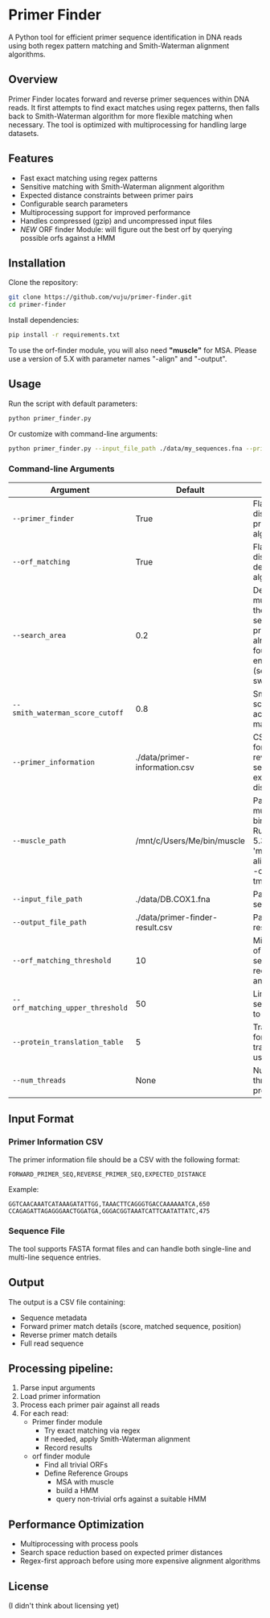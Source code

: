 # Primer Finder

A Python tool for efficient primer sequence identification in DNA reads using both regex pattern matching and Smith-Waterman alignment algorithms.

## Overview

Primer Finder locates forward and reverse primer sequences within DNA reads. It first attempts to find exact matches using regex patterns, then falls back to Smith-Waterman algorithm for more flexible matching when necessary. The tool is optimized with multiprocessing for handling large datasets.

## Features

- Fast exact matching using regex patterns
- Sensitive matching with Smith-Waterman alignment algorithm
- Expected distance constraints between primer pairs
- Configurable search parameters
- Multiprocessing support for improved performance
- Handles compressed (gzip) and uncompressed input files
- *NEW* ORF finder Module: will figure out the best orf by querying possible orfs against a HMM

## Installation

Clone the repository:

```bash
git clone https://github.com/vuju/primer-finder.git
cd primer-finder
```

Install dependencies:

```bash
pip install -r requirements.txt
```
To use the orf-finder module, you will also need **"muscle"** for MSA. Please use a version of 5.X with parameter names "-align" and "-output".

## Usage

Run the script with default parameters:

```bash
python primer_finder.py
```

Or customize with command-line arguments:

```bash
python primer_finder.py --input_file_path ./data/my_sequences.fna --primer_information ./data/my_primers.csv
```

### Command-line Arguments
| Argument                         | Default | Description |
|----------------------------------|---------|-------------|
| `--primer_finder`                | True | Flag as false to disable the primer-searching algorithm. |
| `--orf_matching`                 | True | Flag as false to disable the orf-decision algorithm. |
| `--search_area`                  | 0.2 | Determines how much extra area the algorithm will search if the other primer has already been found with enough certainty (set by '--sw_cutoff'). |
| `--smith_waterman_score_cutoff`  | 0.8 | Smith-Waterman score cutoff for accepting a match. |
| `--primer_information`           | ./data/primer-information.csv | CSV list of forward and reverse primer sequences, with expected distances. |
| `--muscle_path`                  | /mnt/c/Users/Me/bin/muscle | Path to the muscle binary/executable. Runs with version 5.3, using 'muscle_path -align tmp_in.fasta -out tmp_out.fasta'. |
| `--input_file_path`              | ./data/DB.COX1.fna | Path to input sequence file. |
| `--output_file_path`             | ./data/primer-finder-result.csv | Path to output results file. |
| `--orf_matching_threshold`       | 10 | Minimum number of similar sequences required to match an orf. |
| `--orf_matching_upper_threshold` | 50 | Limit of similar sequences used to match an orf. |
| `--protein_translation_table`    | 5 | Translation table for Bio.Seq translate(). This is used in orf_finder. |
| `--num_threads`                  | None | Number of threads to use for processing. |
## Input Format

### Primer Information CSV

The primer information file should be a CSV with the following format:

```
FORWARD_PRIMER_SEQ,REVERSE_PRIMER_SEQ,EXPECTED_DISTANCE
```

Example:
```
GGTCAACAAATCATAAAGATATTGG,TAAACTTCAGGGTGACCAAAAAATCA,650
CCAGAGATTAGAGGGAACTGGATGA,GGGACGGTAAATCATTCAATATTATC,475
```

### Sequence File

The tool supports FASTA format files and can handle both single-line and multi-line sequence entries.

## Output

The output is a CSV file containing:
- Sequence metadata
- Forward primer match details (score, matched sequence, position)
- Reverse primer match details
- Full read sequence

## Processing pipeline:
  1. Parse input arguments
  2. Load primer information
  3. Process each primer pair against all reads
  4. For each read:
     * Primer finder module
       * Try exact matching via regex
       * If needed, apply Smith-Waterman alignment
       * Record results
     * orf finder module
       * Find all trivial ORFs
       * Define Reference Groups
         * MSA with muscle
         * build a HMM
         * query non-trivial orfs against a suitable HMM

## Performance Optimization

- Multiprocessing with process pools
- Search space reduction based on expected primer distances
- Regex-first approach before using more expensive alignment algorithms

## License

(I didn't think about licensing yet)

